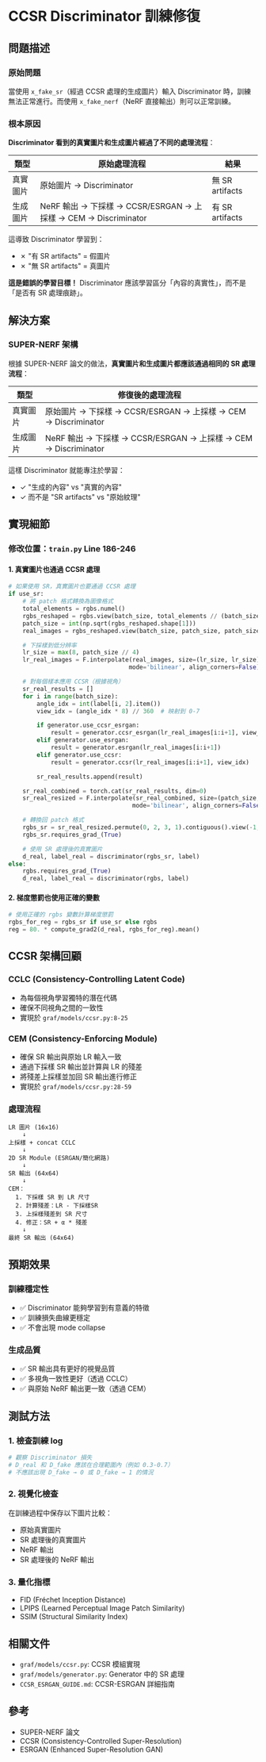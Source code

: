 # CCSR Discriminator 訓練修復

## 問題描述

### 原始問題
當使用 `x_fake_sr`（經過 CCSR 處理的生成圖片）輸入 Discriminator 時，訓練無法正常進行。而使用 `x_fake_nerf`（NeRF 直接輸出）則可以正常訓練。

### 根本原因

**Discriminator 看到的真實圖片和生成圖片經過了不同的處理流程**：

| 類型 | 原始處理流程 | 結果 |
|------|------------|------|
| 真實圖片 | 原始圖片 → Discriminator | 無 SR artifacts |
| 生成圖片 | NeRF 輸出 → 下採樣 → CCSR/ESRGAN → 上採樣 → CEM → Discriminator | 有 SR artifacts |

這導致 Discriminator 學習到：
- ✗ "有 SR artifacts" = 假圖片
- ✗ "無 SR artifacts" = 真圖片

**這是錯誤的學習目標！** Discriminator 應該學習區分「內容的真實性」，而不是「是否有 SR 處理痕跡」。

## 解決方案

### SUPER-NERF 架構

根據 SUPER-NERF 論文的做法，**真實圖片和生成圖片都應該通過相同的 SR 處理流程**：

| 類型 | 修復後的處理流程 |
|------|----------------|
| 真實圖片 | 原始圖片 → 下採樣 → CCSR/ESRGAN → 上採樣 → CEM → Discriminator |
| 生成圖片 | NeRF 輸出 → 下採樣 → CCSR/ESRGAN → 上採樣 → CEM → Discriminator |

這樣 Discriminator 就能專注於學習：
- ✓ "生成的內容" vs "真實的內容"
- ✓ 而不是 "SR artifacts" vs "原始紋理"

## 實現細節

### 修改位置：`train.py` Line 186-246

#### 1. 真實圖片也通過 CCSR 處理

```python
# 如果使用 SR，真實圖片也要通過 CCSR 處理
if use_sr:
    # 將 patch 格式轉換為圖像格式
    total_elements = rgbs.numel()
    rgbs_reshaped = rgbs.view(batch_size, total_elements // (batch_size * 3), 3)
    patch_size = int(np.sqrt(rgbs_reshaped.shape[1]))
    real_images = rgbs_reshaped.view(batch_size, patch_size, patch_size, 3).permute(0, 3, 1, 2)

    # 下採樣到低分辨率
    lr_size = max(8, patch_size // 4)
    lr_real_images = F.interpolate(real_images, size=(lr_size, lr_size),
                                  mode='bilinear', align_corners=False)

    # 對每個樣本應用 CCSR（根據視角）
    sr_real_results = []
    for i in range(batch_size):
        angle_idx = int(label[i, 2].item())
        view_idx = (angle_idx * 8) // 360  # 映射到 0-7

        if generator.use_ccsr_esrgan:
            result = generator.ccsr_esrgan(lr_real_images[i:i+1], view_idx)
        elif generator.use_esrgan:
            result = generator.esrgan(lr_real_images[i:i+1])
        elif generator.use_ccsr:
            result = generator.ccsr(lr_real_images[i:i+1], view_idx)

        sr_real_results.append(result)

    sr_real_combined = torch.cat(sr_real_results, dim=0)
    sr_real_resized = F.interpolate(sr_real_combined, size=(patch_size, patch_size),
                                   mode='bilinear', align_corners=False)

    # 轉換回 patch 格式
    rgbs_sr = sr_real_resized.permute(0, 2, 3, 1).contiguous().view(-1, 3)
    rgbs_sr.requires_grad_(True)

    # 使用 SR 處理後的真實圖片
    d_real, label_real = discriminator(rgbs_sr, label)
else:
    rgbs.requires_grad_(True)
    d_real, label_real = discriminator(rgbs, label)
```

#### 2. 梯度懲罰也使用正確的變數

```python
# 使用正確的 rgbs 變數計算梯度懲罰
rgbs_for_reg = rgbs_sr if use_sr else rgbs
reg = 80. * compute_grad2(d_real, rgbs_for_reg).mean()
```

## CCSR 架構回顧

### CCLC (Consistency-Controlling Latent Code)
- 為每個視角學習獨特的潛在代碼
- 確保不同視角之間的一致性
- 實現於 `graf/models/ccsr.py:8-25`

### CEM (Consistency-Enforcing Module)
- 確保 SR 輸出與原始 LR 輸入一致
- 通過下採樣 SR 輸出並計算與 LR 的殘差
- 將殘差上採樣並加回 SR 輸出進行修正
- 實現於 `graf/models/ccsr.py:28-59`

### 處理流程

```
LR 圖片 (16x16)
    ↓
上採樣 + concat CCLC
    ↓
2D SR Module (ESRGAN/簡化網路)
    ↓
SR 輸出 (64x64)
    ↓
CEM：
  1. 下採樣 SR 到 LR 尺寸
  2. 計算殘差：LR - 下採樣SR
  3. 上採樣殘差到 SR 尺寸
  4. 修正：SR + α * 殘差
    ↓
最終 SR 輸出 (64x64)
```

## 預期效果

### 訓練穩定性
- ✅ Discriminator 能夠學習到有意義的特徵
- ✅ 訓練損失曲線更穩定
- ✅ 不會出現 mode collapse

### 生成品質
- ✅ SR 輸出具有更好的視覺品質
- ✅ 多視角一致性更好（透過 CCLC）
- ✅ 與原始 NeRF 輸出更一致（透過 CEM）

## 測試方法

### 1. 檢查訓練 log
```bash
# 觀察 Discriminator 損失
# D_real 和 D_fake 應該在合理範圍內（例如 0.3-0.7）
# 不應該出現 D_fake → 0 或 D_fake → 1 的情況
```

### 2. 視覺化檢查
在訓練過程中保存以下圖片比較：
- 原始真實圖片
- SR 處理後的真實圖片
- NeRF 輸出
- SR 處理後的 NeRF 輸出

### 3. 量化指標
- FID (Fréchet Inception Distance)
- LPIPS (Learned Perceptual Image Patch Similarity)
- SSIM (Structural Similarity Index)

## 相關文件

- `graf/models/ccsr.py`: CCSR 模組實現
- `graf/models/generator.py`: Generator 中的 SR 處理
- `CCSR_ESRGAN_GUIDE.md`: CCSR-ESRGAN 詳細指南

## 參考

- SUPER-NERF 論文
- CCSR (Consistency-Controlled Super-Resolution)
- ESRGAN (Enhanced Super-Resolution GAN)
